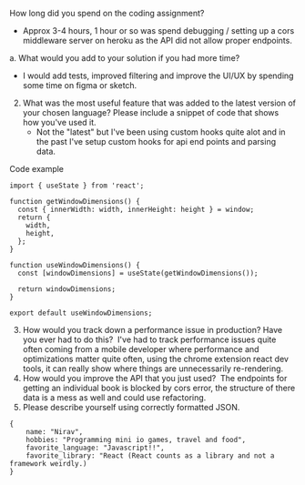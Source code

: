 How long did you spend on the coding assignment?  
- Approx 3-4 hours, 1 hour or so was spend debugging / setting up a cors middleware server on heroku as the API did not allow proper endpoints.

a. What would you add to your solution if you had more time? 
- I would add tests, improved filtering and improve the UI/UX by spending some time on figma or sketch.

2. What was the most useful feature that was added to the latest version of your chosen
   language? Please include a snippet of code that shows how you&#39;ve used it. 
   - Not the "latest" but I've been using custom hooks quite alot and in the past I've setup custom hooks for api end points and parsing data.

Code example

```
import { useState } from 'react';

function getWindowDimensions() {
  const { innerWidth: width, innerHeight: height } = window;
  return {
    width,
    height,
  };
}

function useWindowDimensions() {
  const [windowDimensions] = useState(getWindowDimensions());

  return windowDimensions;
}

export default useWindowDimensions;
```

3. How would you track down a performance issue in production? Have you ever had to do
this? 
I've had to track performance issues quite often coming from a mobile developer where performance and optimizations matter quite often, using the chrome extension react dev tools, it can really show where things are unnecessarily re-rendering.
4. How would you improve the API that you just used? 
The endpoints for getting an individual book is blocked by cors error, the structure of there data is a mess as well and could use refactoring.
5. Please describe yourself using correctly formatted JSON.

```
{
    name: "Nirav",
    hobbies: "Programming mini io games, travel and food",
    favorite_language: "Javascript!!",
    favorite_library: "React (React counts as a library and not a framework weirdly.)
}
```
